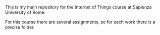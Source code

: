 
This is my main repository for the Internet of Things course at Sapienza University of Rome.

For this course there are several assignments, so for each work there is a precise folder.
